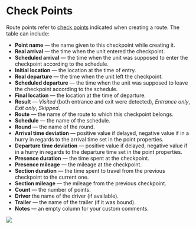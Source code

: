 # Check Points

Route points refer to [check points](https://docs.wialon.com/en/hosting/user/routes/routes) indicated when creating a route. The table can include:

* **Point name** — the name given to this checkpoint while creating it.
* **Real arrival** — the time when the unit entered the checkpoint.
* **Scheduled arrival** — the time when the unit was supposed to enter the checkpoint according to the schedule.
* **Initial location** — the location at the time of entry.
* **Real departure** — the time when the unit left the checkpoint.
* **Scheduled departure** — the time when the unit was supposed to leave the checkpoint according to the schedule.
* **Final location** — the location at the time of departure.
* **Result** — _Visited_ \(both entrance and exit were detected\), _Entrance only_, _Exit only_, _Skipped_.
* **Route** — the name of the route to which this checkpoint belongs.
* **Schedule** — the name of the schedule.
* **Round** — the name of the round.
* **Arrival time deviation** — positive value if delayed, negative value if in a hurry in regards to the arrival time set in the point properties.
* **Departure time deviation** — positive value if delayed, negative value if in a hurry in regards to the departure time set in the point properties.
* **Presence duration** — the time spent at the checkpoint.
* **Presence mileage** — the mileage at the checkpoint.
* **Section duration** — the time spent to travel from the previous checkpoint to the current one.
* **Section mileage** — the mileage from the previous checkpoint.
* **Count** — the number of points.
* **Driver** the name of the driver \(if available\).
* **Trailer** — the name of the trailer \(if it was bound\).
* **Notes** — an empty column for your custom comments.

![](https://docs.wialon.com/en/hosting/_media/tables/points.png)

